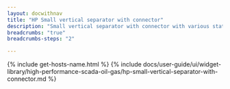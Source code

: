 ```yaml
---
layout: docwithnav
title: "HP Small vertical separator with connector"
description: "Small vertical separator with connector with various states."
breadcrumbs: "true"
breadcrumbs-steps: "2"

---
```

{% include get-hosts-name.html %}
{% include docs/user-guide/ui/widget-library/high-performance-scada-oil-gas/hp-small-vertical-separator-with-connector.md %}
